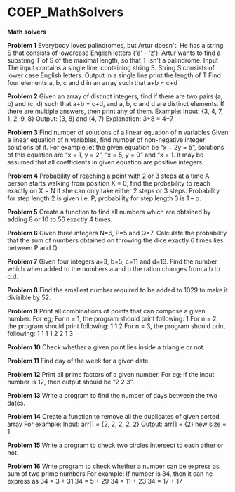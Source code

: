 # COEP_MathSolvers
**Math solvers**

**Problem 1**
Everybody loves palindromes, but Artur doesn't.
He has a string S that consists of lowercase English letters ('a' - 'z'). Artur wants to find a substring T of S of the maximal length, so that T isn't a palindrome.
Input
The input contains a single line, containing string S. String S consists of lower case English letters.
Output
In a single line print the length of T
Find four elements a, b, c and d in an array such that a+b = c+d

**Problem 2**
Given an array of distinct integers, find if there are two pairs (a, b) and (c, d) such that a+b = c+d, and a, b, c and d are distinct elements. If there are multiple answers, then print any of them.
Example:
Input: {3, 4, 7, 1, 2, 9, 8} Output: (3, 8) and (4, 7)
Explanation: 3+8 = 4+7

**Problem 3**
Find number of solutions of a linear equation of n variables
Given a linear equation of n variables, find number of non-negative integer solutions of it. For example,let the given equation be “x + 2y = 5”, solutions of this equation are “x = 1, y = 2”, “x = 5, y = 0” and “x = 1. It may be assumed that all coefficients in given equation are positive integers.

**Problem 4**
Probability of reaching a point with 2 or 3 steps at a time
A person starts walking from position X = 0, find the probability to reach exactly on X = N if she can only take either 2 steps or 3 steps. Probability for step length 2 is given i.e. P, probability for step length 3 is 1 – p.

**Problem 5**
Create a function to find all numbers which are obtained by adding 8 
or 10 to 56 exactly 4 times.

**Problem 6**
Given three integers N=6, P=5 and Q=7. Calculate the probability that 
the sum of numbers obtained on throwing the dice exactly 6 times lies 
between P and Q.

**Problem 7**
Given four integers a=3, b=5, c=11 and d=13. Find the number which 
when added to the numbers a and b the ration changes from a:b to c:d.

**Problem 8**
Find the smallest number required to be added to 1029 to make it 
divisible by 52.

**Problem 9**
Print all combinations of points that can compose a given number.
For eg;
For n = 1, the program should print following:
1
For n = 2, the program should print following:
1 1
2
For n = 3, the program should print following:
1 1 1
1 2
2 1
3

**Problem 10**
Check whether a given point lies inside a triangle or not.

**Problem 11** 
Find day of the week for a given date.

**Problem 12**
Print all prime factors of a given number.
For eg;
if the input number is 12, then output should be “2 2 3”.

**Problem 13**
Write a program to find the number of days between the two dates.

**Problem 14**
Create a function to remove all the duplicates of given sorted array
 For example:
 Input: arr[] = {2, 2, 2, 2, 2}
 Output: arr[] = {2}
 new size = 1
 
**Problem 15**
Write a program to check two circles intersect to each other or not.

**Problem 16**
Write program to check whether a number can be express as sum of two 
prime numbers
 For example: 
 If number is 34, then it can ne express as
 34 = 3 + 31
 34 = 5 + 29
 34 = 11 + 23
 34 = 17 + 17
